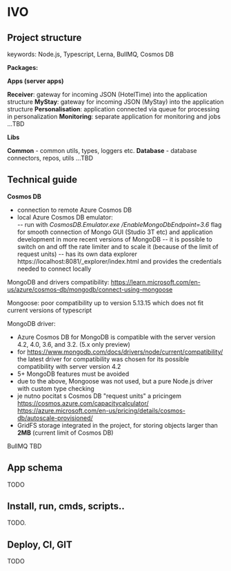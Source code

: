 # IVO

## Project structure
keywords: Node.js, Typescript, Lerna, BullMQ, Cosmos DB

**Packages:**

**Apps (server apps)**

**Receiver**: gateway for incoming JSON (HotelTime) into the application structure
**MyStay**:  gateway for incoming JSON (MyStay) into the application structure
**Personalisation**: application connected via queue for processing in personalization
**Monitoring**: separate application for monitoring and jobs
...TBD

**Libs**

**Common** - common utils, types, loggers etc.
**Database** - database connectors, repos, utils
...TBD

## Technical guide

**Cosmos DB** 

 - connection to remote Azure Cosmos DB 
 -  local Azure Cosmos DB emulator:  
 -- run with *CosmosDB.Emulator.exe /EnableMongoDbEndpoint=3.6* flag for smooth connection of Mongo GUI (Studio 3T etc) and application development in more recent versions of MongoDB
 -- it is possible to switch on and off the rate limiter and to scale it (because of the limit of request units)
 -- has its own data explorer  https://localhost:8081/_explorer/index.html and provides the credentials needed to connect locally

MongoDB and drivers compatibility:
https://learn.microsoft.com/en-us/azure/cosmos-db/mongodb/connect-using-mongoose

Mongoose: poor compatibility up to version 5.13.15 which does not fit current versions of typescript

MongoDB driver: 

 - Azure Cosmos DB for MongoDB is compatible with the server version 4.2, 4.0, 3.6, and 3.2. (5.x only preview)
 -  for https://www.mongodb.com/docs/drivers/node/current/compatibility/ the latest driver for compatibility was chosen for its possible compatibility with server version 4.2
 - 5+ MongoDB features must be avoided
 - due to the above, Mongoose was not used, but a pure Node.js driver with custom type checking
 - je nutno pocitat s Cosmos DB "request units" a pricingem  https://cosmos.azure.com/capacitycalculator/  https://azure.microsoft.com/en-us/pricing/details/cosmos-db/autoscale-provisioned/
 - GridFS storage integrated in the project, for storing objects larger than **2MB** (current limit of Cosmos DB)

BullMQ
TBD

## App schema
TODO

## Install, run, cmds, scripts..

TODO.

## Deploy, CI, GIT

TODO



